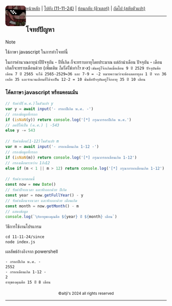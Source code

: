 <div align="left">
    <img src="https://raw.githubusercontent.com/aitji/practice/refs/heads/main/img/aitji-round.png" alt="aitji" align="left" width="64" height="auto">
    <p>
    <a href="../../">หน้าหลัก</a> | 
    <a href="../">ไปยัง (11-11-24)</a> | 
    <a href="../tutor/">ย้อนกลับ (ติวเตอร์)</a> | 
    <a href="../swap-var/">ถัดไป (สลับตัวแปร)</a>
    </p>
</div>

<hr>

## โจทย์ปัญหา
> [!NOTE]
> ใช้ภาษา javascript ในการทำโจทย์นี้

ในการคำนวณอายุนำปีปัจจุบัน - ปีที่เกิด ก็จะทราบอายุโดยประมาณ แต่ถ้านำเดือน ปัจจุบัน - เดือนเกิดก็จะทราบเดือนด้วย
(เพิ่มเติม *ไม่ได้ใช้เท่าไร x-x*) ``เช่นครูโจ๊กเกิดเมื่อเดือน 9 ปี 2529 ปัจจุบันคือเดือน 7 ปี 2565 จะได้ 2565-2529=36 และ 7-9 = -2 หมายความว่าจะต้องลดอายุลง 1 ปี จาก 36 เหลือ 35 และจำนวนเดือนที่ได้จะเป็น 12-2 = 10 นั่นคือปัจจุบันครูโจ๊กอายุ 35 ปี 10 เดือน``


### โค้ดภาษา javascript พร้อมคอมเม้น

```js
// รับค่าปี(พ.ศ.)ในตัวแปร y
var y = await input('- กรอกปีเกิด พ.ศ. -')
// กรองข้อมูลที่กรอก
if (isNaN(y)) return console.log('[*] กรุณากรอกปีเกิด พ.ศ.')
// ลดปีให้เป็น (ค.ศ.) | -543
else y -= 543

// รับค่าเดือน(1-12)ในตัวแปร m
var m = await input('- กรอกเดือนเกิด 1-12 -')
// กรองข้อมูลที่กรอก
if (isNaN(m)) return console.log('[*] กรุณากรอกเดือนเกิด 1-12')
// กรองเดือนระหว่าง 1ถึง12
else if (m < 1 || m > 12) return console.log('[*] กรุณากรอกเดือนเกิด 1-12')

// รับค่าเวลาตอนนี้
const now = new Date()
// รับค่าปีจากเวลา และหักออกด้วย ปีเกิด
const year = now.getFullYear() - y
// รับค่าเดือนจากเวลา และหักออกด้วย เดือนเกิด
const month = now.getMonth() - m
// แสดงข้อมูล
console.log(`\nอายุของคุณคือ ${year} ปี ${month} เดือน`)
```

วิธีการใช้งานโปรแกรม
```
cd 11-11-24/since
node index.js
```

ผลลัพธ์อ้างอิงจาก powershell
```
- กรอกปีเกิด พ.ศ. -
2552
- กรอกเดือนเกิด 1-12 -
2 
อายุของคุณคือ 15 ปี 8 เดือน
```

<div align="center"><sub>©aitji's 2024 all rights reserved</sub></div>
<hr>
